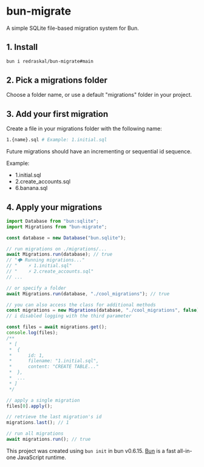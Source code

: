 # bun-migrate

A simple SQLite file-based migration system for Bun.

## 1. Install

```bash
bun i redraskal/bun-migrate#main
```

## 2. Pick a migrations folder

Choose a folder name, or use a default "migrations" folder in your project.

## 3. Add your first migration

Create a file in your migrations folder with the following name:

```bash
1.{name}.sql # Example: 1.initial.sql
```

Future migrations should have an incrementing or sequential id sequence.

Example:

- 1.initial.sql
- 2.create_accounts.sql
- 6.banana.sql

## 4. Apply your migrations

```ts
import Database from "bun:sqlite";
import Migrations from "bun-migrate";

const database = new Database("bun.sqlite");

// run migrations on ./migrations/...
await Migrations.run(database); // true
// "🌩️ Running migrations..."
// "    ⚡ 1.initial.sql"
// "    ⚡ 2.create_accounts.sql"
// ...

// or specify a folder
await Migrations.run(database, "./cool_migrations"); // true

// you can also access the class for additional methods
const migrations = new Migrations(database, "./cool_migrations", false);
// i disabled logging with the third parameter

const files = await migrations.get();
console.log(files);
/**
 * [
 * 	{
 * 		id: 1,
 * 		filename: "1.initial.sql",
 * 		content: "CREATE TABLE..."
 * 	},
 * 	...
 * ]
 */

// apply a single migration
files[0].apply();

// retrieve the last migration's id
migrations.last(); // 1

// run all migrations
await migrations.run(); // true
```

This project was created using `bun init` in bun v0.6.15. [Bun](https://bun.sh) is a fast all-in-one JavaScript runtime.
